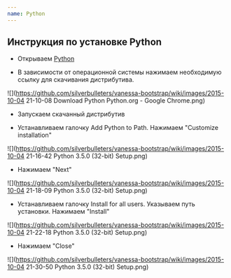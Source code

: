 ```yaml
---
name: Python
---
```


## Инструкция по установке Python

* Открываем [Python](https://www.python.org/)

* В зависимости от операционной системы нажимаем необходимую ссылку для скачивания дистрибутива.

![](https://github.com/silverbulleters/vanessa-bootstrap/wiki/images/2015-10-04 21-10-08 Download Python   Python.org - Google Chrome.png)

* Запускаем скачанный дистрибутив

* Устанавливаем галочку Add Python to Path. Нажимаем "Customize installation"

![](https://github.com/silverbulleters/vanessa-bootstrap/wiki/images/2015-10-04 21-16-42 Python 3.5.0 (32-bit) Setup.png)

* Нажимаем "Next"

![](https://github.com/silverbulleters/vanessa-bootstrap/wiki/images/2015-10-04 21-18-09 Python 3.5.0 (32-bit) Setup.png)

* Устанавливаем галочку Install for all users. 
Указываем путь установки. Нажимаем "Install"

![](https://github.com/silverbulleters/vanessa-bootstrap/wiki/images/2015-10-04 21-22-18 Python 3.5.0 (32-bit) Setup.png)

* Нажимаем "Close"

![](https://github.com/silverbulleters/vanessa-bootstrap/wiki/images/2015-10-04 21-30-50 Python 3.5.0 (32-bit) Setup.png)
